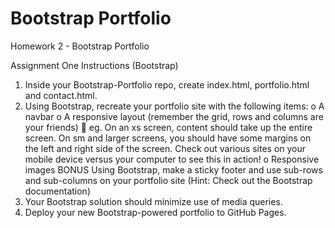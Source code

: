 # Bootstrap Portfolio
Homework 2 - Bootstrap Portfolio

Assignment One Instructions (Bootstrap)
1.	Inside your Bootstrap-Portfolio repo, create index.html, portfolio.html and contact.html.
2.	Using Bootstrap, recreate your portfolio site with the following items:
    o	A navbar
    o	A responsive layout (remember the grid, rows and columns are your friends)
        	eg. On an xs screen, content should take up the entire screen. On sm and larger screens, you should have some margins on the left and right side of the screen. Check out various sites on your mobile device versus your computer to see this in action!
    o	Responsive images
BONUS Using Bootstrap, make a sticky footer and use sub-rows and sub-columns on your portfolio site (Hint: Check out the Bootstrap documentation)
3.	Your Bootstrap solution should minimize use of media queries.
4.	Deploy your new Bootstrap-powered portfolio to GitHub Pages.

